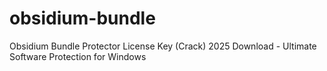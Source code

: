 # obsidium-bundle
Obsidium Bundle Protector License Key (Crack) 2025 Download - Ultimate Software Protection for Windows
